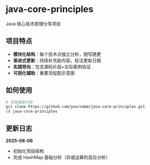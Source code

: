 # java-core-principles

Java 核心技术原理分享项目

## 项目特点

- **模块化结构**：每个技术点独立分析，随写随更
- **渐进式更新**：持续补充新内容，标注更新日期
- **实践导向**：包含源码片段+实际案例验证
- **可视化辅助**：重要流程配示意图

## 如何使用

```bash
# 获取最新内容
git clone https://github.com/yourname/java-core-principles.git
cd java-core-principles
```

## 更新日志

**2025-08-06**

- 初始化项目结构
- 完成 HashMap 基础分析（异或运算的高位分析）
